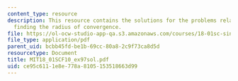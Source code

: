 ```yaml
---
content_type: resource
description: This resource contains the solutions for the problems related to the
  finding the radius of convergence.
file: https://ol-ocw-studio-app-qa.s3.amazonaws.com/courses/18-01sc-single-variable-calculus-fall-2010/ce95c6111e8e778a8105153518663d99_MIT18_01SCF10_ex97sol.pdf
file_type: application/pdf
parent_uid: bcbb45fd-be1b-69cc-80a8-2c9f73ca8d5d
resourcetype: Document
title: MIT18_01SCF10_ex97sol.pdf
uid: ce95c611-1e8e-778a-8105-153518663d99
---
```

